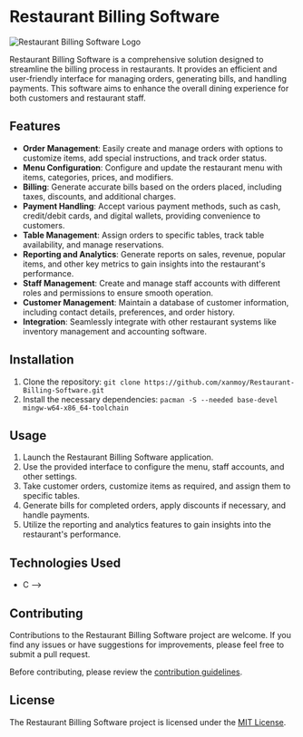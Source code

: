 # Restaurant Billing Software

![Restaurant Billing Software Logo](./logo.png)

Restaurant Billing Software is a comprehensive solution designed to streamline the billing process in restaurants. It provides an efficient and user-friendly interface for managing orders, generating bills, and handling payments. This software aims to enhance the overall dining experience for both customers and restaurant staff.

## Features

- **Order Management**: Easily create and manage orders with options to customize items, add special instructions, and track order status.
- **Menu Configuration**: Configure and update the restaurant menu with items, categories, prices, and modifiers.
- **Billing**: Generate accurate bills based on the orders placed, including taxes, discounts, and additional charges.
- **Payment Handling**: Accept various payment methods, such as cash, credit/debit cards, and digital wallets, providing convenience to customers.
- **Table Management**: Assign orders to specific tables, track table availability, and manage reservations.
- **Reporting and Analytics**: Generate reports on sales, revenue, popular items, and other key metrics to gain insights into the restaurant's performance.
- **Staff Management**: Create and manage staff accounts with different roles and permissions to ensure smooth operation.
- **Customer Management**: Maintain a database of customer information, including contact details, preferences, and order history.
- **Integration**: Seamlessly integrate with other restaurant systems like inventory management and accounting software.

## Installation

1. Clone the repository: `git clone https://github.com/xanmoy/Restaurant-Billing-Software.git`
2. Install the necessary dependencies: `pacman -S --needed base-devel mingw-w64-x86_64-toolchain`
<!-- 3. Configure the database connection in the `config.js` file. -->
<!-- 4. Start the application: `npm start` -->

## Usage

1. Launch the Restaurant Billing Software application.
2. Use the provided interface to configure the menu, staff accounts, and other settings.
3. Take customer orders, customize items as required, and assign them to specific tables.
4. Generate bills for completed orders, apply discounts if necessary, and handle payments.
5. Utilize the reporting and analytics features to gain insights into the restaurant's performance.

## Technologies Used

<!-- - Front-end: HTML, CSS, JavaScript, React.js
- Back-end: Node.js, Express.js
- Database: MongoDB -->
- C -->

## Contributing

Contributions to the Restaurant Billing Software project are welcome. If you find any issues or have suggestions for improvements, please feel free to submit a pull request.

Before contributing, please review the [contribution guidelines](CONTRIBUTING.md).

## License

The Restaurant Billing Software project is licensed under the [MIT License](LICENSE).
